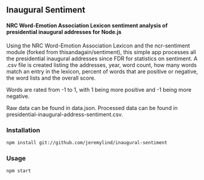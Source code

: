 ## Inaugural Sentiment
#### NRC Word-Emotion Association Lexicon sentiment analysis of presidential inaugural addresses for Node.js

Using the NRC Word-Emotion Association Lexicon and the ncr-sentiment module (forked from thisandagain/sentiment), this simple app processes all the presidential inaugural addresses since FDR for statistics on sentiment. A .csv file is created listing the addresses, year, word count, how many words match an entry in the lexicon, percent of words that are positive or negative, the word lists and the overall score.

Words are rated from -1 to 1, with 1 being more positive and -1 being more negative.

Raw data can be found in data.json. Processed data can be found in presidential-inaugural-address-sentiment.csv.

### Installation
```bash
npm install git://github.com/jeremylind/inaugural-sentiment
```

### Usage
```bash
npm start
```
